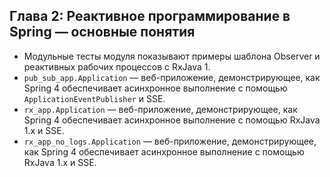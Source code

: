 ## Глава 2: Реактивное программирование в Spring — основные понятия

* Модульные тесты модуля показывают примеры шаблона Observer и реактивных рабочих процессов с RxJava 1.
* `pub_sub_app.Application` — веб-приложение, демонстрирующее, как Spring 4 обеспечивает асинхронное выполнение с помощью `ApplicationEventPublisher` и SSE.
* `rx_app.Application` — веб-приложение, демонстрирующее, как Spring 4 обеспечивает асинхронное выполнение с помощью RxJava 1.x и SSE.
* `rx_app_no_logs.Application` — веб-приложение, демонстрирующее, как Spring 4 обеспечивает асинхронное выполнение с помощью RxJava 1.x и SSE.